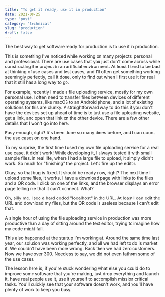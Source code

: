 ```yaml
---
title: "To get it ready, use it in production"
date: 2021-09-25
type: "post"
category: "technical"
slug: "production"
draft: false
---
```


The best way to get software ready for production is to use it in production.

This is something I've noticed while working on many projects, personal and professional. There are use cases that you just don't come across while constructing the project in an artificial environment. At least I tend to be bad at thinking of use cases and test cases, and I'll often get something working seemingly perfectly, call it done, only to find out when I first use it for real that it still has a long way to go.

For example, recently I made a file uploading service, mostly for my own personal use. I often need to transfer files between devices of different operating systems, like macOS to an Android phone, and a lot of existing solutions for this are clunky. A straightforward way to do this if you don't have the devices set up ahead of time is to just use a file uploading website, get a link, and open that link on the other device. There are a few other details that I won't go into here.

Easy enough, right? It's been done so many times before, and I can count the use cases on one hand.

To my surprise, the first time I used my own file uploading service for a real use case, it didn't work! While developing it, I always tested it with small sample files. In real life, where I had a large file to upload, it simply didn't work. So much for "finishing" the project. Let's fire up the editor.

Okay, so that bug is fixed. It should be ready now, right? The next time I upload some files, it works. I have a download page with links to the files and a QR code. I click on one of the links, and the browser displays an error page telling me that it can't connect. What?

Oh, silly me. I see a hard coded "localhost" in the URL. At least I can edit the URL and download my files, but the QR code is useless because I can't edit that.

A single hour of using the file uploading service in production was more productive than a day of sitting around the text editor, trying to imagine how my code might fail.

This also happened at the startup I'm working at. Around the same time last year, our solution was working perfectly, and all we had left to do is market it. We couldn't have been more wrong. Back then we had zero customers. Now we have over 300. Needless to say, we did not even fathom some of the use cases.

The lesson here is, if you're stuck wondering what else you could do to improve some software that you're making, just drop everything and launch it, have real people use it, use it yourself to accomplish mission critical tasks. You'll quickly see that your software doesn't work, and you'll have plenty of work to keep you busy.
